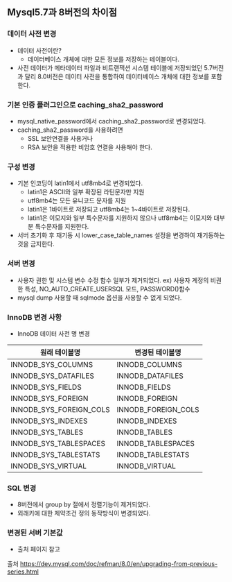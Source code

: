 ## Mysql5.7과 8버전의 차이점

### 데이터 사전 변경
* 데이터 사전이란? 
  * 데이터베이스 개체에 대한 모든 정보를 저장하는 테이블이다. 
* 사전 데이터가 메타데이터 파일과 비트랜잭션 시스템 테이블에 저장되었던 5.7버전과 달리 8.0버전은 데이터 사전을 통합하여 데이터베이스 개체에 대한 정보를 포함한다.

### 기본 인증 플러그인으로 caching_sha2_password
* mysql_native_password에서 caching_sha2_password로 변경되었다.
* caching_sha2_password을 사용하려면
  * SSL 보안연결을 사용거나
  * RSA 보안을 적용한 비암호 연결을 사용해야 한다.

### 구성 변경
* 기본 인코딩이 latin1에서 utf8mb4로 변경되었다.
  * latin1은 ASCII와 일부 확장된 라틴문자만 지원
  * utf8mb4는 모든 유니코드 문자를 지원
  * latin1은 1바이트로 저장되고 utf8mb4는 1~4바이트로 저장된다.
  * latin1은 이모지와 일부 특수문자를 지원하지 않으나 utf8mb4는 이모지와 대부분 특수문자를 지원한다.
* 서버 초기화 후 재기동 시 lower_case_table_names 설정을 변경하여 재기동하는 것을 금지한다.

### 서버 변경
* 사용자 권한 및 시스템 변수 수정 함수 일부가 제거되었다. ex) 사용자 계정의 비권한 특성, NO_AUTO_CREATE_USERSQL 모드, PASSWORD()함수
* mysql dump 사용할 때 sqlmode 옵션을 사용할 수 없게 되었다.

### InnoDB 변경 사항

* InnoDB 데이터 사전 명 변경

| 원래 테이블명           | 변경된 테이블명           |
|------------------------|---------------------------|
| INNODB_SYS_COLUMNS     | INNODB_COLUMNS            |
| INNODB_SYS_DATAFILES   | INNODB_DATAFILES          |
| INNODB_SYS_FIELDS      | INNODB_FIELDS             |
| INNODB_SYS_FOREIGN     | INNODB_FOREIGN            |
| INNODB_SYS_FOREIGN_COLS| INNODB_FOREIGN_COLS       |
| INNODB_SYS_INDEXES     | INNODB_INDEXES            |
| INNODB_SYS_TABLES      | INNODB_TABLES             |
| INNODB_SYS_TABLESPACES | INNODB_TABLESPACES        |
| INNODB_SYS_TABLESTATS  | INNODB_TABLESTATS         |
| INNODB_SYS_VIRTUAL     | INNODB_VIRTUAL            |


### SQL 변경
* 8버전에서 group by 절에서 정렬기능이 제거되었다.
* 외래키에 대한 제약조건 정의 동작방식이 변경되었다.


### 변경된 서버 기본값
* 출처 페이지 참고

출처
https://dev.mysql.com/doc/refman/8.0/en/upgrading-from-previous-series.html


